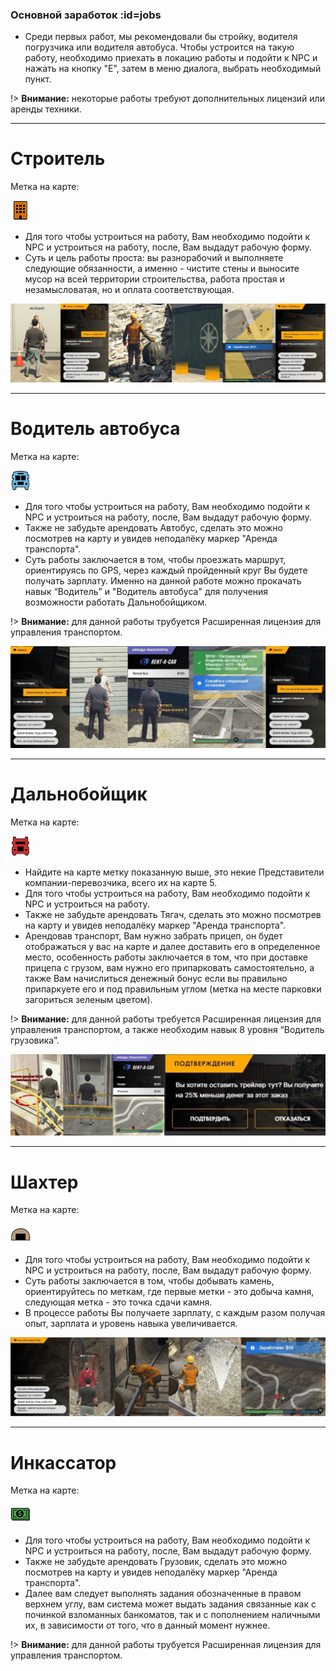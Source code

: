 ### Основной заработок :id=jobs

- Среди первых работ, мы рекомендовали бы стройку, водителя погрузчика или водителя автобуса. Чтобы устроится на такую работу, необходимо приехать в локацию работы и подойти к NPC и нажать на кнопку "E", затем в меню диалога, выбрать необходимый пункт.

!> **Внимание:** некоторые работы требуют дополнительных лицензий или аренды техники.

---

# Строитель

Метка на карте: 

![construction](../_media/icons/construction.png ':size=3%')

- Для того чтобы устроиться на работу, Вам необходимо подойти к NPC и устроиться на работу, после, Вам выдадут рабочую форму.
- Суть и цель работы проста: вы разнорабочий и выполняете следующие обязанности, а именно - чистите стены и выносите мусор на всей территории строительства, работа простая и незамысловатая, но и оплата соответствующая.

![](../_media/screenshots/builder.jpg ':size=75%')

---

# Водитель автобуса

Метка на карте: 

![bus](../_media/icons/bus.png ':size=3%')

- Для того чтобы устроиться на работу, Вам необходимо подойти к NPC и устроиться на работу, после, Вам выдадут рабочую форму.
- Также не забудьте арендовать Автобус, сделать это можно посмотрев на карту и увидев неподалёку маркер "Аренда транспорта".
- Суть работы заключается в том, чтобы проезжать маршрут, ориентируясь по GPS, через каждый пройденный круг Вы будете получать зарплату. 
Именно на данной работе можно прокачать навык “Водитель” и "Водитель автобуса" для получения возможности работать Дальнобойщиком.

!> **Внимание:** для данной работы трубуется Расширенная лицензия для управления транспортом.

![](../_media/screenshots/bus_driver.jpg ':size=75%')

---

# Дальнобойщик

Метка на карте: 

![truck](../_media/icons/truck.png ':size=3%')

- Найдите на карте метку показанную выше, это некие Представители компании-перевозчика, всего их на карте 5.
- Для того чтобы устроиться на работу, Вам необходимо подойти к NPC и устроиться на работу.
- Также не забудьте арендовать Тягач, сделать это можно посмотрев на карту и увидев неподалёку маркер "Аренда транспорта".
- Арендовав транспорт, Вам нужно забрать прицеп, он будет отображаться у вас на карте и далее доставить его в определенное место, особенность работы заключается в том, что при доставке прицепа с грузом, вам нужно его припарковать самостоятельно, а также Вам начислиться денежный бонус если вы правильно припаркуете его и под правильным углом (метка на месте парковки загориться зеленым цветом).

!> **Внимание:** для данной работы требуется Расширенная лицензия для управления транспортом, а также необходим навык 8 уровня “Водитель грузовика”.

![](../_media/screenshots/trucker.jpg ':size=75%')

---

# Шахтер

Метка на карте: 

![bunker](../_media/icons/bunker.png ':size=3%')

- Для того чтобы устроиться на работу, Вам необходимо подойти к NPC и устроиться на работу, после, Вам выдадут рабочую форму. 
- Суть работы заключается в том, чтобы добывать камень, ориентируйтесь по меткам, где первые метки - это добыча камня, следующая метка - это точка сдачи камня. 
- В процессе работы Вы получаете зарплату, с каждым разом получая опыт, зарплата и уровень навыка увеличивается.

![](../_media/screenshots/miner.jpg ':size=75%')

---

# Инкассатор

Метка на карте: 

![collector](../_media/icons/money.png ':size=3%' )

- Для того чтобы устроиться на работу, Вам необходимо подойти к NPC и устроиться на работу, после, Вам выдадут рабочую форму. 
- Также не забудьте арендовать Грузовик, сделать это можно посмотрев на карту и увидев неподалёку маркер "Аренда транспорта".
- Далее вам следует выполнять задания обозначенные в правом верхнем углу, вам система может выдать задания связанные как с починкой взломанных банкоматов, так и с пополнением наличными их, в зависимости от того, что в данный момент нужнее.

!> **Внимание:** для данной работы трубуется Расширенная лицензия для управления транспортом.